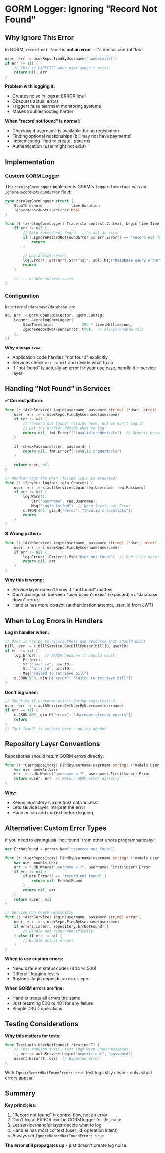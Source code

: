# GORM Logger: Ignoring "Record Not Found"

## Why Ignore This Error

In GORM, `record not found` is **not an error** - it's normal control flow:

```go
user, err := userRepo.FindByUsername("nonexistent")
if err != nil {
    // This is EXPECTED when user doesn't exist
    return nil, err
}
```

**Problem with logging it:**
- Creates noise in logs at ERROR level
- Obscures actual errors
- Triggers false alarms in monitoring systems
- Makes troubleshooting harder

**When "record not found" is normal:**
- Checking if username is available during registration
- Finding optional relationships (bill may not have payments)
- Implementing "find or create" patterns
- Authentication (user might not exist)

## Implementation

### Custom GORM Logger

The `zerologGormLogger` implements GORM's `logger.Interface` with an `IgnoreRecordNotFoundError` field:

```go
type zerologGormLogger struct {
    SlowThreshold             time.Duration
    IgnoreRecordNotFoundError bool
}

func (l *zerologGormLogger) Trace(ctx context.Context, begin time.Time, fc func() (string, int64), err error) {
    if err != nil {
        // Skip record not found - it's not an error
        if l.IgnoreRecordNotFoundError && err.Error() == "record not found" {
            return
        }
        
        // Log actual errors
        log.Error().Err(err).Str("sql", sql).Msg("Database query error")
        return
    }
    
    // ... handle success cases
}
```

### Configuration

In `internal/database/database.go`:

```go
db, err := gorm.Open(dialector, &gorm.Config{
    Logger: &zerologGormLogger{
        SlowThreshold:             200 * time.Millisecond,
        IgnoreRecordNotFoundError: true,  // Always enable this
    },
})
```

**Why always `true`:**
- Application code handles "not found" explicitly
- Services check `err != nil` and decide what to do
- If "not found" is actually an error for your use case, handle it in service layer

## Handling "Not Found" in Services

**✅ Correct pattern:**
```go
func (s *AuthService) Login(username, password string) (*User, error) {
    user, err := s.userRepo.FindByUsername(username)
    if err != nil {
        // "record not found" returns here, but we don't log it
        // Let the handler decide what to log
        return nil, fmt.Errorf("invalid credentials")  // Generic message
    }
    
    if !checkPassword(user, password) {
        return nil, fmt.Errorf("invalid credentials")
    }
    
    return user, nil
}

// Handler logs the warn (failed login is expected)
func (s *Server) login(c *gin.Context) {
    user, err := s.authService.Login(req.Username, req.Password)
    if err != nil {
        log.Warn().
            Str("username", req.Username).
            Msg("Login failed")  // Warn level, not Error
        c.JSON(401, gin.H{"error": "Invalid credentials"})
        return
    }
}
```

**❌ Wrong pattern:**
```go
func (s *AuthService) Login(username, password string) (*User, error) {
    user, err := s.userRepo.FindByUsername(username)
    if err != nil {
        log.Error().Err(err).Msg("User not found")  // Don't log here!
        return nil, err
    }
}
```

**Why this is wrong:**
- Service layer doesn't know if "not found" matters
- Can't distinguish between "user doesn't exist" (expected) vs "database down" (error)
- Handler has more context (authentication attempt, user_id from JWT)

## When to Log Errors in Handlers

**Log in handler when:**
```go
// User is trying to access their own resource that should exist
bill, err := s.billService.GetBillByUser(billID, userID)
if err != nil {
    log.Error().  // ERROR because it should exist
        Err(err).
        Str("user_id", userID).
        Str("bill_id", billID).
        Msg("Failed to retrieve bill")
    c.JSON(500, gin.H{"error": "Failed to retrieve bill"})
}
```

**Don't log when:**
```go
// Checking if username exists during registration
user, err := s.authService.GetUserByUsername(username)
if err == nil {
    c.JSON(400, gin.H{"error": "Username already exists"})
    return
}
// "Not found" is success here - no log needed
```

## Repository Layer Conventions

Repositories should return GORM errors directly:

```go
func (r *UserRepository) FindByUsername(username string) (*models.User, error) {
    var user models.User
    err := r.db.Where("username = ?", username).First(&user).Error
    return &user, err  // Return GORM error directly
}
```

**Why:**
- Keeps repository simple (just data access)
- Lets service layer interpret the error
- Handler can add context before logging

## Alternative: Custom Error Types

If you need to distinguish "not found" from other errors programmatically:

```go
var ErrNotFound = errors.New("resource not found")

func (r *UserRepository) FindByUsername(username string) (*models.User, error) {
    var user models.User
    err := r.db.Where("username = ?", username).First(&user).Error
    if err != nil {
        if err.Error() == "record not found" {
            return nil, ErrNotFound
        }
        return nil, err
    }
    return &user, nil
}

// Service can check explicitly
func (s *AuthService) Login(username, password string) error {
    user, err := s.userRepo.FindByUsername(username)
    if errors.Is(err, repository.ErrNotFound) {
        // Handle not found specifically
    } else if err != nil {
        // Handle actual errors
    }
}
```

**When to use custom errors:**
- Need different status codes (404 vs 500)
- Different logging levels
- Business logic depends on error type

**When GORM errors are fine:**
- Handler treats all errors the same
- Just returning 500 or 401 for any failure
- Simple CRUD operations

## Testing Considerations

**Why this matters for tests:**
```go
func TestLogin_UserNotFound(t *testing.T) {
    // This shouldn't fill test logs with ERROR messages
    _, err := authService.Login("nonexistent", "password")
    assert.Error(t, err)  // Expected error
}
```

With `IgnoreRecordNotFoundError: true`, test logs stay clean - only actual errors appear.

## Summary

**Key principles:**
1. "Record not found" is control flow, not an error
2. Don't log at ERROR level in GORM logger for this case
3. Let service/handler layer decide what to log
4. Handler has most context (user_id, operation intent)
5. Always set `IgnoreRecordNotFoundError: true`

**The error still propagates up** - just doesn't create log noise.
